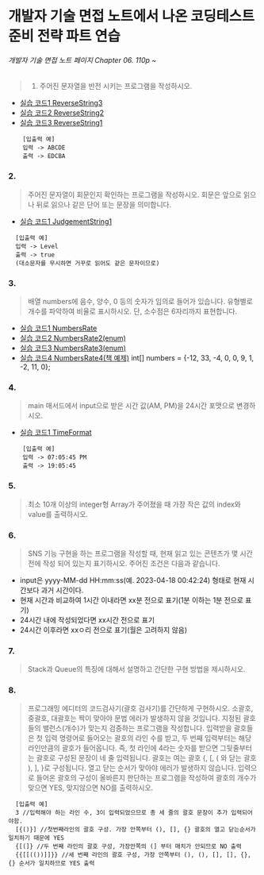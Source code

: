 # 개발자 기술 면접 노트에서 나온 코딩테스트 준비 전략 파트 연습
###### 개발자 기술 면접 노트 페이지 Chapter 06. 110p ~

> 1. 주어진 문자열을 반전 시키는 프로그램을 작성하시오.
  * [실습 코드1 ReverseString3](./ReverseString3.java)
  * [실습 코드2 ReverseString2](./ReverseString2.java)
  * [실습 코드3 ReverseString1](./ReverseString.java)

```
    [입출력 예]
    입력 -> ABCDE
    출력 -> EDCBA
```

### 2.
> 주어진 문자열이 회문인지 확인하는 프로그램을 작성하시오. 회문은 앞으로 읽으나 뒤로 읽으나 같은 단어 또는 문장을 의미합니다. 
  * [실습 코드1 JudgementString1](./JudgementString.java)
```
  [입출력 예]
  입력 -> Level
  출력 -> true
  (대소문자를 무시하면 거꾸로 읽어도 같은 문자이므로)
```

### 3.
> 배열 numbers에 음수, 양수, 0 등의 숫자가 임의로 들어가 있습니다. 유형별로 개수를 파악하여 비율로 표시하시오. 단, 소수점은 6자리까지 표현합니다.
   * [실습 코드1 NumbersRate](./NumbersRate.java)
   * [실습 코드2 NumbersRate2(enum)](./NumbersRate2.java)
   * [실습 코드3 NumbersRate3(enum)](./NumbersRate3.java)
   * [실습 코드4 NumbersRate4(책 예제)](./NumbersRate4.java)
int[] numbers = {-12, 33, -4, 0, 0, 9, 1, -2, 11, 0};



### 4.
> main 매서드에서 input으로 받은 시간 값(AM, PM)을 24시간 포맷으로 변경하시오.
   * [실습 코드1 TimeFormat](./TimeFormat.java)
```
    [입출력 예]
    입력 -> 07:05:45 PM
    출력 -> 19:05:45
```

### 5. 
> 최소 10개 이상의 integer형 Array가 주어졌을 때 가장 작은 값의 index와 value를 출력하시오.


### 6.
> SNS 기능 구현을 하는 프로그램을 작성할 때, 현재 읽고 있는 콘텐츠가 몇 시간 전에 작성 되어 있는지 표기하시오. 주어진 조건은 다음과 같습니다.
- input은 yyyy-MM-dd HH:mm:ss(예. 2023-04-18 00:42:24) 형태로 현재 시간보다 과거 시간이다.
- 현재 시간과 비교하여 1시간 이내라면 xx분 전으로 표기(1분 이하는 1분 전으로 표기)
- 24시간 내에 작성되었다면 xx시간 전으로 표기
- 24시간 이후라면 xxㅇ리 전으로 표기(월은 고려하지 않음)

### 7.
> Stack과 Queue의 특징에 대해서 설명하고 간단한 구현 방법을 제시하시오.

### 8.
> 프로그래밍 에디터의 코드검사기(괄호 검사기)를 간단하게 구현하시오. 소괄호, 중괄호, 대괄호는 짝이 맞아야 문법 에러가 발생하지 않을 것입니다. 지정된 괄호들의 밸런스(개수)가 맞는지 검증하는 프로그램을 작성합니다. 입력받을 괄호들은 첫 입력 명령어로 들어오는 괄호의 라인 수를 받고, 두 번째 입력부터는 해당 라인만큼의 괄호가 들어옵니다. 즉, 첫 라인에 4라는 숫자를 받으면 그뒷줄부터는 괄호로 구성된 문장이 네 줄 입력됩니다.
괄호는 여는 괄호 {, [, ( 와 닫는 괄호 ), ], }로 구성됩니다. 열고 닫는 순서가 맞아야 에러가 발생하지 않습니다. 입력으로 들어온 괄호의 구성이 올바른지 판단하는 프로그램을 작성하여 괄호의 개수가 맞으면 YES, 맞지않으면 NO를 출력하시오.
>
```
  [입출력 예]
  3 //입력해야 하는 라인 수, 3이 입력되었으므로 총 세 줄의 괄호 문장이 추가 입력되어야함.
  [{()}] //첫번째라인의 괄호 구성. 가장 안쪽부터 (), [], {} 괄호의 열고 닫는순서가 일치하기 때문에 YES
  {[(]} //두 번째 라인의 괄호 구성, 가장안쪽의 (] 부터 매치가 안되므로 NO 출력
  {{[[(())]]}} //세 번째 라인의 괄호 구성, 가장 안쪽부터 (), (), [], [], {}, {} 순서가 일치하므로 YES 출력
```
